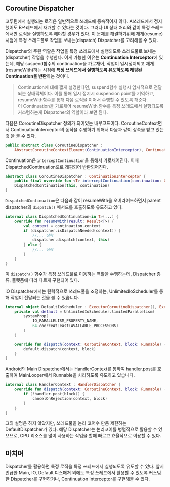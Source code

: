 ## Coroutine Dispatcher
코루틴에서 실행되는 로직은 일반적으로 쓰레드에 종속적이지 않다. A쓰레드에서 정지했어도 B쓰레드에서 재개할 수 있다는 것이다.
그러나 UI 상태 처리와 같이 특정 쓰레드에서만 로직을 실행하도록 해야할 경우가 있다. 
이 문제를 해결하기위해 재개(resume)시점에 특정 쓰레드풀로 작업을 보내는(dispatch) Dispatcher를 고려해볼 수 있다.

Dispatcher의 주된 역할은 작업을 특정 쓰레드에서 실행되도록 쓰레드풀로 보내는(dispatcher) 작업을 수행한다. 
이게 가능한 이유는 **Continuation Interceptor**에 있는데, 해당 suspend함수의 continuation을 가로채어, 작업이 일시정지되고 재개(resumeWith)하는 시점에 **특정 쓰레드에서 실행하도록 유도하도록 래핑된 Continuation을 반환**하는 것이다.

> Continuation에 대해 짧게 설명한다면, suspend함수 실행시 암시적으로 전달되는 상태객체이다. 이를 통해 일시 정지시 suspension point를 기억하고, resumeWith함수를 통해 다음 로직을 이어서 수행할 수 있도록 해준다.   
> 이 Continuation을 가로채어 resumeWith 함수를 특정 쓰레드에서 실행되도록 커스텀하는게 Dispatcher의 역할이라 보면 된다.


다음은 CoroutineDispatcher 정의가 되어있는 내부코드이다. CoroutineContext면서 ContinuationInterceptor의 동작을 수행하기 위해서 다음과 같이 상속을 받고 있는 것 을 볼 수 있다.
```kotlin
public abstract class CoroutineDispatcher :  
    AbstractCoroutineContextElement(ContinuationInterceptor), ContinuationInterceptor { ... }
```

Continuation은 `interceptContinuation`을 통해서 가로채어진다. 이때 DispatchedContinuation으로 래핑되어 반환되어진다. 
```kotlin
abstract class CoroutineDispatcher : ContinuationInterceptor {
	public final override fun <T> interceptContinuation(continuation: Continuation<T>): Continuation<T> =  
    DispatchedContinuation(this, continuation)
}
```

`DispatchedContinuation`은 다음과 같이 resumeWith을 오버라이드하면서 parent dispatcher의 `dispatch()` 메서드를 호출하도록 유도하고 있다.
```kotlin
internal class DispatchedContinuation<in T>(...) {
    override fun resumeWith(result: Result<T>) {  
        val context = continuation.context  
        if (dispatcher.isDispatchNeeded(context)) {  
            //... 생략
            dispatcher.dispatch(context, this)  
        } else {  
            //... 생략    
        }  
    }
}
```

이 `dispatch()` 함수가 특정 쓰레드풀로 이동하는 역할을 수행하는데, Dispatcher 종류, 플랫폼에 따라 다르게 구현되어 있다.

iO Dispatcher에서는 탄력적으로 쓰레드풀을 조정하는, UnlimitedIoScheduler를 통해 작업이 전달되는 것을 볼 수 있습니다.
```kotlin
internal object DefaultIoScheduler : ExecutorCoroutineDispatcher(), Executor {
	private val default = UnlimitedIoScheduler.limitedParallelism(  
	    systemProp(  
	        IO_PARALLELISM_PROPERTY_NAME,  
	        64.coerceAtLeast(AVAILABLE_PROCESSORS)  
	    )  
	)

	override fun dispatch(context: CoroutineContext, block: Runnable) {  
	    default.dispatch(context, block)  
	}
}
```

Android의 Main Dispatcher에서는 HandlerContext를 통하여 handler.post를 호출하여 MainLooper에서 Runnable을 처리하도록 유도하고 있습니다.
```kotlin
internal class HandlerContext : HandlerDispatcher {
	override fun dispatch(context: CoroutineContext, block: Runnable) {  
	    if (!handler.post(block)) {  
	        cancelOnRejection(context, block)  
	    }  
	}
}
```

그외 설명은 하지 않았지만, 쓰레드풀을 논리 코어수 만큼 제한하는 DefaultDispatcher가 있다. 해당 Dispatcher는 논리코어를 병렬적으로 활용할 수 있으므로, CPU 리소스를 많이 사용하는 작업을 할때 빠르고 효율적으로 이용할 수 있다.

## 마치며
Dispatcher를 활용하면 특정 로직을 특정 쓰레드에서 실행되도록 유도할 수 있다. 
앞서 언급한 Main, IO, Default 디스패처 외에도 특정 쓰레드에서 활용할 수 있도록 커스텀한 Dispatcher를 구현하거나, Continuation Interceptor를 구현해볼 수 있다.
